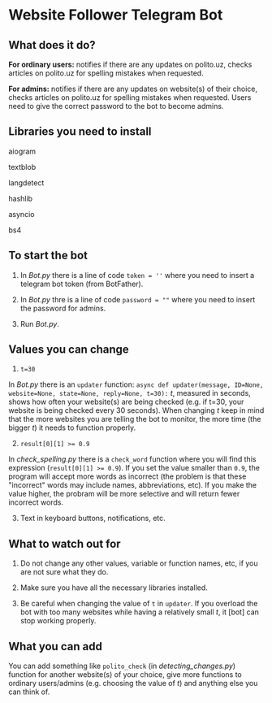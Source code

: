 # Website Follower Telegram Bot
## What does it do?
**For ordinary users:** notifies if there are any updates on polito.uz, checks articles on polito.uz for spelling mistakes when requested.

**For admins:** notifies if there are any updates on website(s) of their choice, checks articles on polito.uz for spelling mistakes when requested. Users need to give the correct password to the bot to become admins.
## Libraries you need to install
aiogram

textblob

langdetect

hashlib

asyncio

bs4

## To start the bot
1. In *Bot.py* there is a line of code ```token = ''``` where you need to insert a telegram bot token (from BotFather).

2. In *Bot.py* thre is a line of code ```password = ""``` where you need to insert the password for admins.

3. Run *Bot.py*.

## Values you can change
1. ```t=30``` 

In *Bot.py* there is an ```updater``` function:
```async def updater(message, ID=None, website=None, state=None, reply=None, t=30):```
*t*, measured in seconds, shows how often your website(s) are being checked (e.g. if t=30, your website is being checked every 30 seconds). 
When changing *t* keep in mind that the more websites you are telling the bot to monitor, the more time (the bigger *t*) it needs to function properly.

2. ```result[0][1] >= 0.9```

In *check_spelling.py* there is a ```check_word``` function where you will find this expression (```result[0][1] >= 0.9```). If you set the value smaller than ```0.9```, 
the program will accept more words as incorrect (the problem is that these "incorrect" words may include names, abbreviations, etc). If you make the value higher, 
the probram will be more selective and will return fewer incorrect words.

3. Text in keyboard buttons, notifications, etc.

## What to watch out for
1. Do not change any other values, variable or function names, etc, if you are not sure what they do.

2. Make sure you have all the necessary libraries installed.

3. Be careful when changing the value of ```t``` in ```updater```. If you overload the bot with too many websites while having a relatively small *t*, 
it [bot] can stop working properly.

## What you can add
You can add something like ```polito_check``` (in *detecting_changes.py*) function for another website(s) of your choice,
give more functions to ordinary users/admins (e.g. choosing the value of *t*) and anything else you can think of.



